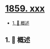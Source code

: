 # [1859. xxx](https://github.com/Tdahuyou/TNotes.leetcode/tree/main/notes/1859.%20xxx)

<!-- region:toc -->

- [1. 📝 概述](#1--概述)

<!-- endregion:toc -->

## 1. 📝 概述
